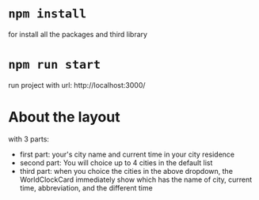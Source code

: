 # `npm install`

for install all the packages and third library

# `npm run start`

run project with url: http://localhost:3000/

# About the layout

with 3 parts:

- first part: your's city name and current time in your city residence
- second part: You will choice up to 4 cities in the default list
- third part: when you choice the cities in the above dropdown, the WorldClockCard immediately show which has the name of city, current time, abbreviation, and the different time
